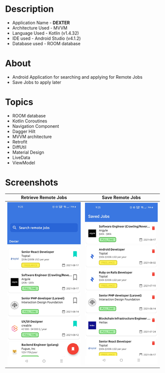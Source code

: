 # Description 

- Application Name - **DEXTER**
- Architecture Used - MVVM
- Language Used - Kotlin (v1.4.32)
- IDE used - Android Studio (v4.1.2)  
- Database used - ROOM database

# About
 - Android Application for searching and applying for Remote Jobs
 - Save Jobs to apply later

# Topics

- ROOM database
- Kotlin Coroutines
- Navigation Component
- Dagger Hilt
- MVVM architecture
- Retrofit
- DiffUtil
- Material Design
- LiveData
- ViewModel

# Screenshots

 | Retrieve Remote Jobs | Save Remote Jobs | 
 --------------|------------|
 | ![](Images/image2.jpg) | ![](Images/image1.jpg)  |



